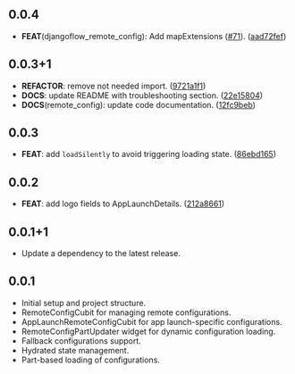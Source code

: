 ## 0.0.4

 - **FEAT**(djangoflow_remote_config): Add mapExtensions ([#71](https://github.com/djangoflow/flutter-djangoflow/issues/71)). ([aad72fef](https://github.com/djangoflow/flutter-djangoflow/commit/aad72fefb6dc13fe805d389df98f27126337f142))

## 0.0.3+1

 - **REFACTOR**: remove not needed import. ([9721a1f1](https://github.com/djangoflow/flutter-djangoflow/commit/9721a1f1290068b98f6b0cab0e2474b09f4527d2))
 - **DOCS**: update README with troubleshooting section. ([22e15804](https://github.com/djangoflow/flutter-djangoflow/commit/22e158044a1ccf9d8ce2831e1907d813b901dc82))
 - **DOCS**(remote_config): update code documentation. ([12fc9beb](https://github.com/djangoflow/flutter-djangoflow/commit/12fc9beb777692827801339a538f288d40e6d0e2))

## 0.0.3

 - **FEAT**: add `loadSilently` to avoid triggering loading state. ([86ebd165](https://github.com/djangoflow/flutter-djangoflow/commit/86ebd165be9eb9fd6df18db566579e0534a39776))

## 0.0.2

 - **FEAT**: add logo fields to AppLaunchDetails. ([212a8661](https://github.com/djangoflow/flutter-djangoflow/commit/212a86617005532ff0a0b8ed4b26c1492729c555))

## 0.0.1+1

 - Update a dependency to the latest release.

## 0.0.1

- Initial setup and project structure.
- RemoteConfigCubit for managing remote configurations.
- AppLaunchRemoteConfigCubit for app launch-specific configurations.
- RemoteConfigPartUpdater widget for dynamic configuration loading.
- Fallback configurations support.
- Hydrated state management.
- Part-based loading of configurations.

